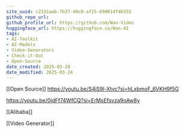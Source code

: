 ```yaml
---
site_uuid: c2331aab-7b37-40c8-af25-690014f4b555
github_repo_url:
github_profile_url: https://github.com/Wan-Video
huggingface_url: https://huggingface.co/Wan-AI
tags:
- AI-Toolkit
- AI-Models
- Video-Generators
- Check-it-Out
- Open-Source
date_created: 2025-03-20
date_modified: 2025-03-24
---
```


[[Open Source]]
https://youtu.be/S4jS9l-Xtvc?si=hLxbmoF_6VKH9f5G

https://youtu.be/0jdFf74WfCQ?si=ErMsEfsvza9oAw8y

[[Alibaba]]

[[Video Generator]]
